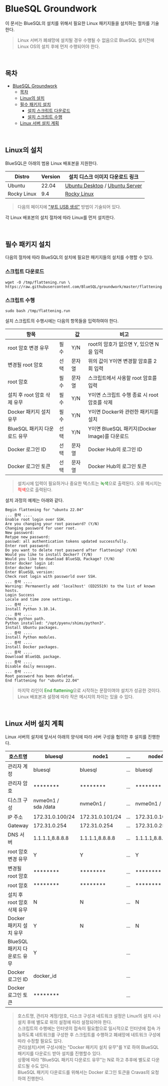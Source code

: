 # BlueSQL Groundwork

이 문서는 BlueSQL의 설치를 위해서 필요한 Linux 패키지들을 설치하는 절차를 기술한다.

> Linux 서버가 폐쇄망에 설치될 경우 수행될 수 없음으로 BlueSQL 설치전에 Linux OS의 설치 후에 먼저 수행되어야 한다.

<br>

## 목차
- [BlueSQL Groundwork](#bluesql-groundwork)
  - [목차](#목차)
  - [Linux의 설치](#linux의-설치)
  - [필수 패키지 설치](#필수-패키지-설치)
    - [설치 스크립트 다운로드](#설치-스크립트-다운로드)
    - [설치 스크립트 수행](#설치-스크립트-수행)
  - [Linux 서버 설치 계획](#linux-서버-설치-계획)

<br>

## Linux의 설치

BlueSQL은 아래의 범용 Linux 배포본을 지원한다.

| Distro | Version | 설치 디스크 이미지 다운로드 링크 |
|---|---|---|
| Ubuntu | 22.04 | [Ubuntu Desktop](https://releases.ubuntu.com/22.04/ubuntu-22.04.4-desktop-amd64.iso) / [Ubuntu Server](https://releases.ubuntu.com/22.04/ubuntu-22.04.4-live-server-amd64.iso) |
| Rocky Linux | 9.4 | [Rocky Linux](https://download.rockylinux.org/pub/rocky/9/isos/x86_64/Rocky-9.4-x86_64-dvd.iso) |

> 다음의 페이지에 ["부트 USB 생성"](https://ubuntu.com/tutorials/install-ubuntu-desktop#3-create-a-bootable-usb-stick) 방법이 기술되어 있다.

각 Linux 배포본의 설치 절차에 따라 Linux를 먼저 설치한다.

<br>

## 필수 패키지 설치

다음의 절차에 따라 BlueSQL의 설치에 필요한 패키지들의 설치를 수행할 수 있다.

### 스크립트 다운로드
  ~~~
  wget -O /tmp/flattening.run \
  https://raw.githubusercontent.com/BlueSQL/groundwork/master/flattening.run
  ~~~

### 스크립트 수행
  ~~~
  sudo bash /tmp/flattening.run
  ~~~

설치 스크립트의 수행시에는 다음의 항목들을 입력하여야 한다.

| 항목 | | 값 | 비고 |
|---|---|---|---|
| root 암호 변경 유무 | 필수 | Y/N | root의 암호가 없으면 Y, 있으면 N을 입력 |
| 변경될 root 암호 | 선택 | 문자열 | 위의 값이 Y이면 변경할 암호를 2회 입력  |
| root 암호 | 필수 | 문자열 | 스크립트에서 사용할 root 암호를 입력 |
| 설치 후 root 암호 삭제 유무 | 필수 | Y/N | Y이면 스크립트 수행 종료 시 root 암호를 삭제 |
| Docker 패키지 설치 유무 | 필수 | Y/N | Y이면 Docker와 관련한 패키지를 설치 |
| BlueSQL 패키지 다운로드 유무 | 선택 | Y/N | Y이면 BlueSQL 패키지(Docker Image)를 다운로드 |
| Docker 로그인 ID | 선택 | 문자열 | Docker Hub의 로그인 ID |
| Docker 로그인 토큰 | 선택 | 문자열 | Docker Hub의 로그인 토큰 |

> 설치시에 입력이 필요하거나 중요한 텍스트는 <span style="color:green">녹색</span>으로 출력된다. 오류 메시지는 <span style="color:red">적색</span>으로 출력된다.

설치 과정의 예제는 아래와 같다.

  ~~~
  Begin flattening for "ubuntu 22.04"
  ... 중략 ....
  Enable root login over SSH.
  Are you changing your root password? (Y/N)
  Changing password for user root.
  New password:
  Retype new password:
  passwd: all authentication tokens updated successfully.
  Enter root password:
  Do you want to delete root password after flattening? (Y/N)
  Would you like to install Docker? (Y/N)
  Would you like to download BlueSQL Package? (Y/N)
  Enter docker login id:
  Enter docker token:
  Enter BlueSQL version:
  Check root login with passworld over SSH.
  ... 중략 ....
  Warning: Permanently add 'localhost' (ED25519) to the list of known hosts.
  Login Success
  Locale and time zone settings.
  ... 중략 ....
  Install Python 3.10.14.
  ... 중략 ....
  Check python path.
  Python installed: "/opt/pyenv/shims/python3".
  Install Ubuntu packages.
  ... 중략 ....
  Install Python modules.
  ... 중략 ....
  Install Docker packages.
  ... 중략 ....
  Download BlueSQL package.
  ... 중략 ....
  Disable daily messages.
  ... 중략 ....
  Root password has been deleted.
  End flattening for "ubuntu 22.04"
  ~~~

> 마지막 라인이 <span style="color:green">End flattening</span>으로 시작하는 문장이여야 설치가 성공한 것이다. Linux 배포본과 설정에 따라 작은 메시지의 차이는 있을 수 있다.

<br>

## Linux 서버 설치 계획

Linux 서버의 설치에 앞서서 아래의 양식에 따라 서버 구성을 협의한 후 설치를 진행한다.

| 호스트명 | bluesql | node1 | ... | node4 | 
|---|---|---|---|---|
| 관리자 계정 | bluesql | bluesql | ... | bluesql |
| 관리자 암호 | ******** | ******** | ... | ******** |
| 디스크 구성 | nvme0n1 /<br>sda /data | nvme0n1 / | ... | nvme0n1 / |
| IP 주소 | 172.31.0.100/24 | 172.31.0.101/24 | ... | 172.31.0.104/24 |
| Gateway | 172.31.0.254 | 172.31.0.254 | ... | 172.31.0.254 |
| DNS 서버 | 1.1.1.1,8.8.8.8 | 1.1.1.1,8.8.8.8 | ... | 1.1.1.1,8.8.8.8 |
| root 암호 변경 유무 | Y | Y | ... | Y |
| 변경될 root 암호 | ******** | ******** | ... | ******** |
| root 암호 | ******** | ******** | ... | ******** |
| 설치 후 root 암호 삭제 유무 | N | N | ... | N |
| Docker 패키지 설치 유무 | Y | N | ... | N |
| BlueSQL 패키지 다운로드 유무 | Y | | ... | |
| Docker 로그인 ID | docker_id | | ... | |
| Docker 로그인 토큰 | ******** | | ... | |

> 호스트명, 관리자 계정/암호, 디스크 구성과 네트워크 설정은 Linux의 설치 시나 설치 후에 별도로 위의 설정에 따라 설정되어야 한다.<br>
> 스크립트의 수행에는 인터넷의 접속이 필요함으로 일시적으로 인터넷에 접속 가능하도록 네트워크를 구성한 후 스크립트를 수행하고 폐쇄망에 네트워크 구성에 따라 수정할 필요도 있다.<br>
> 관리(설치)서버 구성시에는 "Docker 패키지 설치 유무"를 Y로 하여 BlueSQL 패키지를 다운로드 받아 설치를 진행할수 있다.<br>
> 상황에 따라 "BlueSQL 패키지 다운로드 유무"는 N로 하고 추후에 별도로 다운로드될 수도 있다.<br>
> BlueSQL 패키지 다운로드를 위해서는 Docker 로그인 토큰을 Cravas의 요청하여 진행한다.<br>
